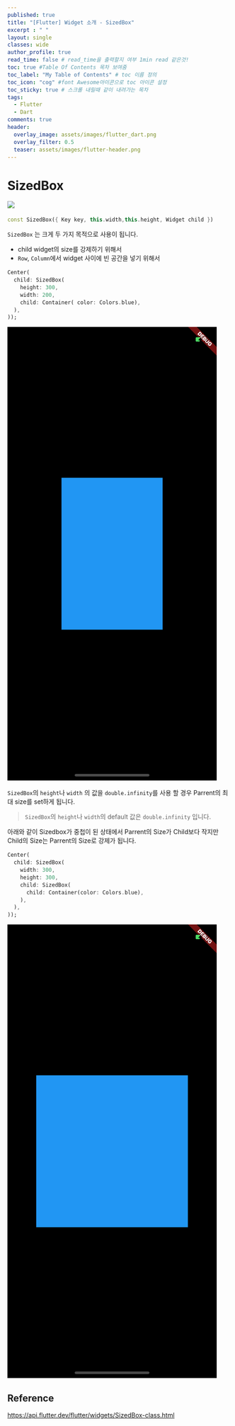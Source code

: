 ```yaml
---
published: true
title: "[Flutter] Widget 소개 - SizedBox"
excerpt : " "
layout: single
classes: wide
author_profile: true
read_time: false # read_time을 출력할지 여부 1min read 같은것!
toc: true #Table Of Contents 목차 보여줌
toc_label: "My Table of Contents" # toc 이름 정의
toc_icon: "cog" #font Awesome아이콘으로 toc 아이콘 설정
toc_sticky: true # 스크롤 내릴때 같이 내려가는 목차
tags: 
  - Flutter
  - Dart
comments: true
header:
  overlay_image: assets/images/flutter_dart.png
  overlay_filter: 0.5
  teaser: assets/images/flutter-header.png
---
```

# SizedBox 
![](https://img.youtube.com/vi/EHPu_DzRfqA/hqdefault.jpg)

~~~dart
const SizedBox({ Key key, this.width,this.height, Widget child })
~~~

`SizedBox` 는 크게 두 가지 목적으로 사용이 됩니다.
- child widget의 size를 강제하기 위해서
- `Row`, `Column`에서 widget 사이에 빈 공간을 넣기 위해서

~~~dart
Center(
  child: SizedBox(
    height: 300,
    width: 200,
    child: Container( color: Colors.blue),
  ),
));
~~~

![](/assets/images/sizedbox-1.png)

`SizedBox`의 `height`나 `width` 의 값을 `double.infinity`를 사용 할 경우 Parrent의 최대 size를 set하게 됩니다.

> `SizedBox`의 `height`나 `width`의 default 값은 `double.infinity` 입니다.

아래와 같이 Sizedbox가 중첩이 된 상태에서 Parrent의 Size가 Child보다 작지만 Child의 Size는 Parrent의 Size로 강제가 됩니다.

~~~dart
Center(
  child: SizedBox(
    width: 300,
    height: 300,
    child: SizedBox(
      child: Container(color: Colors.blue),
    ),
  ),
));
~~~

![](/assets/images/sizedbox-2.png)


## Reference
<https://api.flutter.dev/flutter/widgets/SizedBox-class.html>

